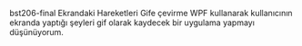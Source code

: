bst206-final Ekrandaki Hareketleri Gife çevirme
WPF kullanarak kullanıcının ekranda yaptığı şeyleri gif olarak kaydecek bir uygulama yapmayı düşünüyorum.
